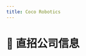 ```yaml
---
title: Coco Robotics
---
```


# 📌 直招公司信息

<DirectHireCompanyTable state="california" city="los-angeles" companyFileName="coco-robotics" />